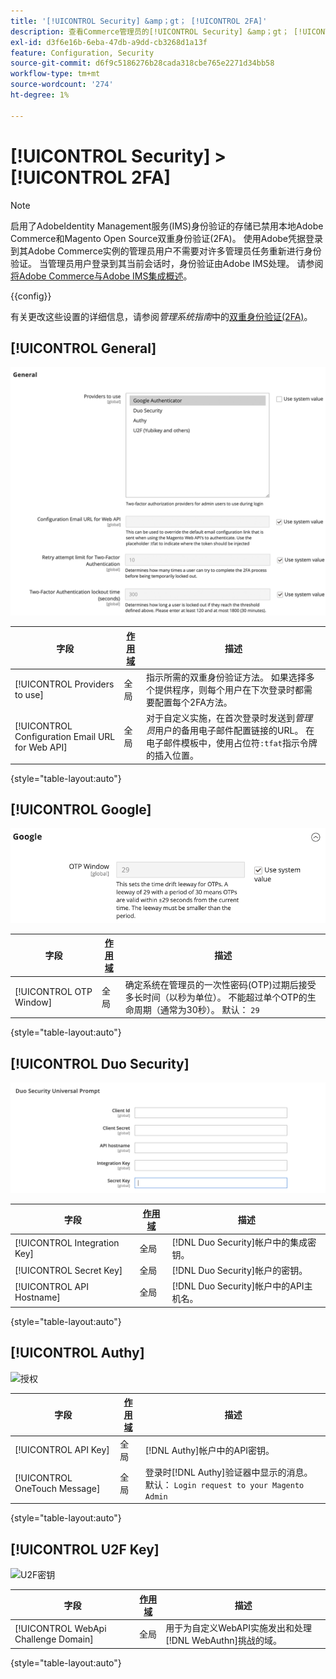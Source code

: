 ```yaml
---
title: '[!UICONTROL Security] &amp；gt； [!UICONTROL 2FA]'
description: 查看Commerce管理员的[!UICONTROL Security] &amp；gt； [!UICONTROL 2FA]页面上的配置设置。
exl-id: d3f6e16b-6eba-47db-a9dd-cb3268d1a13f
feature: Configuration, Security
source-git-commit: d6f9c5186276b28cada318cbe765e2271d34bb58
workflow-type: tm+mt
source-wordcount: '274'
ht-degree: 1%

---
```


# [!UICONTROL Security] > [!UICONTROL 2FA]

>[!NOTE]
>
>启用了AdobeIdentity Management服务(IMS)身份验证的存储已禁用本地Adobe Commerce和Magento Open Source双重身份验证(2FA)。 使用Adobe凭据登录到其Adobe Commerce实例的管理员用户不需要对许多管理员任务重新进行身份验证。 当管理员用户登录到其当前会话时，身份验证由Adobe IMS处理。 请参阅[将Adobe Commerce与Adobe IMS集成概述](https://experienceleague.adobe.com/docs/commerce-admin/start/admin/ims/adobe-ims-integration-overview.html)。

{{config}}

有关更改这些设置的详细信息，请参阅&#x200B;_管理系统指南_&#x200B;中的[双重身份验证(2FA)](../../systems/security-two-factor-authentication.md)。

## [!UICONTROL General]

![常规](./assets/2fa-general.png)<!-- zoom -->

| 字段 | [作用域](../../getting-started/websites-stores-views.md#scope-settings) | 描述 |
|--- |--- |--- |
| [!UICONTROL Providers to use] | 全局 | 指示所需的双重身份验证方法。 如果选择多个提供程序，则每个用户在下次登录时都需要配置每个2FA方法。 |
| [!UICONTROL Configuration Email URL for Web API] | 全局 | 对于自定义实施，在首次登录时发送到&#x200B;_管理员_&#x200B;用户的备用电子邮件配置链接的URL。 在电子邮件模板中，使用占位符`:tfat`指示令牌的插入位置。 |

{style="table-layout:auto"}

## [!UICONTROL Google]

![Google](./assets/2fa-google.png)<!-- zoom -->

| 字段 | [作用域](../../getting-started/websites-stores-views.md#scope-settings) | 描述 |
|--- |--- |--- |
| [!UICONTROL OTP Window] | 全局 | 确定系统在管理员的一次性密码(OTP)过期后接受多长时间（以秒为单位）。 不能超过单个OTP的生命周期（通常为30秒）。 默认： `29` |

{style="table-layout:auto"}

## [!UICONTROL Duo Security]

![Duo安全性](./assets/2fa-duo-security.png)<!-- zoom -->

| 字段 | [作用域](../../getting-started/websites-stores-views.md#scope-settings) | 描述 |
|--- |--- |--- |
| [!UICONTROL Integration Key] | 全局 | [!DNL Duo Security]帐户中的集成密钥。 |
| [!UICONTROL Secret Key] | 全局 | [!DNL Duo Security]帐户的密钥。 |
| [!UICONTROL API Hostname] | 全局 | [!DNL Duo Security]帐户中的API主机名。 |

{style="table-layout:auto"}

## [!UICONTROL Authy]

![授权](./assets/2fa-authy.png)<!-- zoom -->

| 字段 | [作用域](../../getting-started/websites-stores-views.md#scope-settings) | 描述 |
|--- |--- |--- |
| [!UICONTROL API Key] | 全局 | [!DNL Authy]帐户中的API密钥。 |
| [!UICONTROL OneTouch Message] | 全局 | 登录时[!DNL Authy]验证器中显示的消息。 默认： `Login request to your Magento Admin` |

{style="table-layout:auto"}

## [!UICONTROL U2F Key]

![U2F密钥](./assets/2fa-u2f-key.png)<!-- zoom -->

| 字段 | [作用域](../../getting-started/websites-stores-views.md#scope-settings) | 描述 |
|--- |--- |--- |
| [!UICONTROL WebApi Challenge Domain] | 全局 | 用于为自定义WebAPI实施发出和处理[!DNL WebAuthn]挑战的域。 |

{style="table-layout:auto"}
